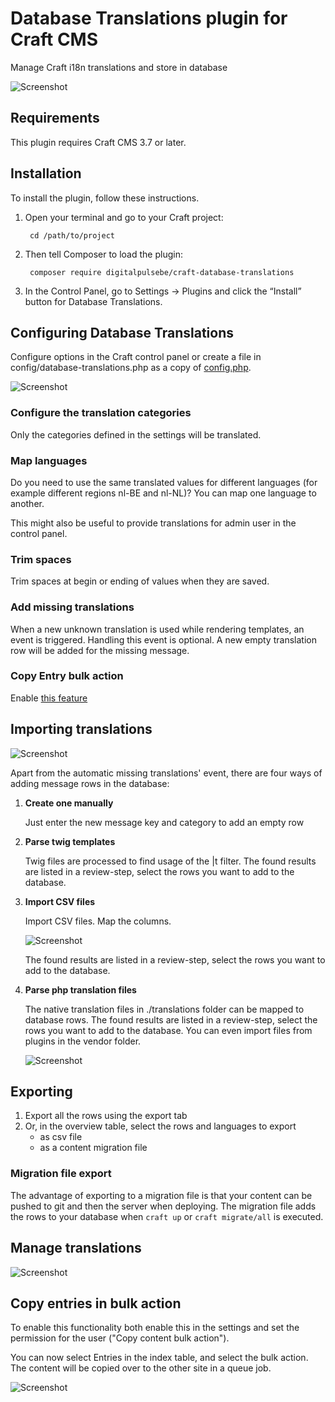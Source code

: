 # Database Translations plugin for Craft CMS

Manage Craft i18n translations and store in database

![Screenshot](resources/img/plugin-logo.png)

## Requirements

This plugin requires Craft CMS 3.7 or later.

## Installation

To install the plugin, follow these instructions.

1. Open your terminal and go to your Craft project:

        cd /path/to/project

2. Then tell Composer to load the plugin:

        composer require digitalpulsebe/craft-database-translations

3. In the Control Panel, go to Settings → Plugins and click the “Install” button for Database Translations.

## Configuring Database Translations

Configure options in the Craft control panel or create a file in config/database-translations.php as a copy of [config.php](src/config.php).

![Screenshot](resources/img/screenshot_settings.png)

### Configure the translation categories

Only the categories defined in the settings will be translated.

### Map languages

Do you need to use the same translated values for different languages
(for example different regions nl-BE and nl-NL)?
You can map one language to another.

This might also be useful to provide translations for admin user in the control panel.

### Trim spaces

Trim spaces at begin or ending of values when they are saved.

### Add missing translations

When a new unknown translation is used while rendering templates, an event is triggered.
Handling this event is optional. A new empty translation row will be added for the missing message.

### Copy Entry bulk action

Enable [this feature](#copy-entries-in-bulk-action)

## Importing translations

![Screenshot](resources/img/screenshot_import.png)

Apart from the automatic missing translations' event, there are four ways of adding
message rows in the database:

1. **Create one manually**

   Just enter the new message key and category to add an empty row

2. **Parse twig templates**

   Twig files are processed to find usage of the |t filter.
   The found results are listed in a review-step, select the rows you want to add to the database.

3. **Import CSV files**

   Import CSV files. Map the columns.

   ![Screenshot](resources/img/screenshot_import_map.png)

   The found results are listed in a review-step, select the rows you want to add to the database.

4. **Parse php translation files**

   The native translation files in ./translations folder can be mapped to database rows.
   The found results are listed in a review-step, select the rows you want to add to the database.
   You can even import files from plugins in the vendor folder.

   ![Screenshot](resources/img/screenshot_import_vendor.png)

## Exporting

1. Export all the rows using the export tab
2. Or, in the overview table, select the rows and languages to export
   - as csv file
   - as a content migration file

### Migration file export

The advantage of exporting to a migration file is that your content can be pushed to git and then the server when deploying. The migration file adds the rows to your database when `craft up` or `craft migrate/all` is executed.

## Manage translations

![Screenshot](resources/img/screenshot_table.png)

## Copy entries in bulk action

To enable this functionality both enable this in the settings 
and set the permission for the user ("Copy content bulk action").

You can now select Entries in the index table, and select the bulk action.
The content will be copied over to the other site in a queue job.

![Screenshot](resources/img/screenshot_copy.png)
